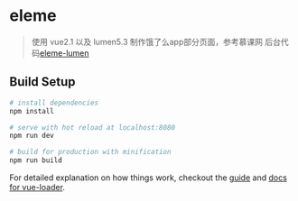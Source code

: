 # eleme

> 使用 vue2.1 以及 lumen5.3 制作饿了么app部分页面，参考慕课网
> 后台代码[eleme-lumen](https://github.com/horan-geeker/eleme-lumen)

## Build Setup

``` bash
# install dependencies
npm install

# serve with hot reload at localhost:8080
npm run dev

# build for production with minification
npm run build
```

For detailed explanation on how things work, checkout the [guide](http://vuejs-templates.github.io/webpack/) and [docs for vue-loader](http://vuejs.github.io/vue-loader).
